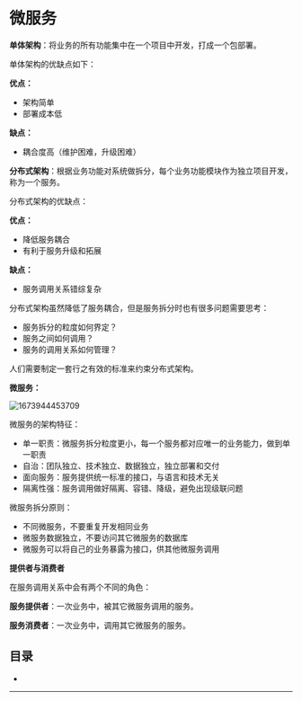 # 微服务

**单体架构**：将业务的所有功能集中在一个项目中开发，打成一个包部署。

单体架构的优缺点如下：

**优点：**

* 架构简单
* 部署成本低

**缺点：**

* 耦合度高（维护困难，升级困难）

**分布式架构**：根据业务功能对系统做拆分，每个业务功能模块作为独立项目开发，称为一个服务。

分布式架构的优缺点：

**优点：**

* 降低服务耦合
* 有利于服务升级和拓展

**缺点：**

* 服务调用关系错综复杂

分布式架构虽然降低了服务耦合，但是服务拆分时也有很多问题需要思考：

* 服务拆分的粒度如何界定？
* 服务之间如何调用？
* 服务的调用关系如何管理？

人们需要制定一套行之有效的标准来约束分布式架构。

**微服务：**

![1673944453709](image/microservice/1673944453709.png)

微服务的架构特征：

* 单一职责：微服务拆分粒度更小，每一个服务都对应唯一的业务能力，做到单一职责
* 自治：团队独立、技术独立、数据独立，独立部署和交付
* 面向服务：服务提供统一标准的接口，与语言和技术无关
* 隔离性强：服务调用做好隔离、容错、降级，避免出现级联问题

微服务拆分原则：

* 不同微服务，不要重复开发相同业务
* 微服务数据独立，不要访问其它微服务的数据库
* 微服务可以将自己的业务暴露为接口，供其他微服务调用

**提供者与消费者**

在服务调用关系中会有两个不同的角色：

**服务提供者**：一次业务中，被其它微服务调用的服务。

**服务消费者**：一次业务中，调用其它微服务的服务。

## 目录

*

---

